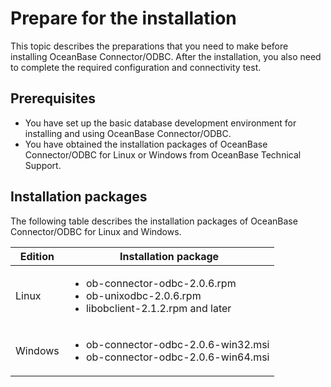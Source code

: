 # Prepare for the installation

This topic describes the preparations that you need to make before installing OceanBase Connector/ODBC. After the installation, you also need to complete the required configuration and connectivity test. 

## Prerequisites

* You have set up the basic database development environment for installing and using OceanBase Connector/ODBC. 
* You have obtained the installation packages of OceanBase Connector/ODBC for Linux or Windows from OceanBase Technical Support. 

## Installation packages

The following table describes the installation packages of OceanBase Connector/ODBC for Linux and Windows. 

| Edition | Installation package |
| --- | --- |
| Linux | <ul> <li> ob-connector-odbc-2.0.6.rpm  </li> <li> ob-unixodbc-2.0.6.rpm </li> <li> libobclient-2.1.2.rpm and later </li> </ul> |
| Windows | <ul> <li> ob-connector-odbc-2.0.6-win32.msi </li> <li> ob-connector-odbc-2.0.6-win64.msi </li> </ul> |
